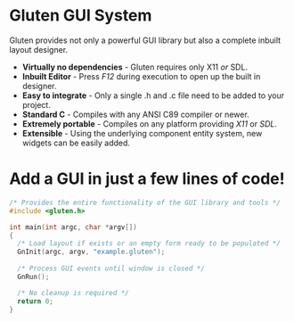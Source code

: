 # Gluten GUI System

Gluten provides not only a powerful GUI library but also a complete inbuilt layout designer.

  - **Virtually no dependencies** - Gluten requires only X11 *or* SDL.
  - **Inbuilt Editor** - Press *F12* during execution to open up the built in designer.
  - **Easy to integrate** - Only a single .h and .c file need to be added to your project.
  - **Standard C** - Compiles with any ANSI C89 compiler or newer.
  - **Extremely portable** - Compiles on any platform providing *X11* or *SDL*.
  - **Extensible** - Using the underlying component entity system, new widgets can be easily added.

# Add a GUI in just a few lines of code!

```c
/* Provides the entire functionality of the GUI library and tools */
#include <gluten.h>

int main(int argc, char *argv[])
{
  /* Load layout if exists or an empty form ready to be populated */
  GnInit(argc, argv, "example.gluten");
  
  /* Process GUI events until window is closed */
  GnRun();

  /* No cleanup is required */
  return 0;
}
```
